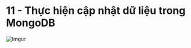 # 11 - Thực hiện cập nhật dữ liệu trong MongoDB  

![Imgur](https://i.imgur.com/kmAdvot.png)  


 

